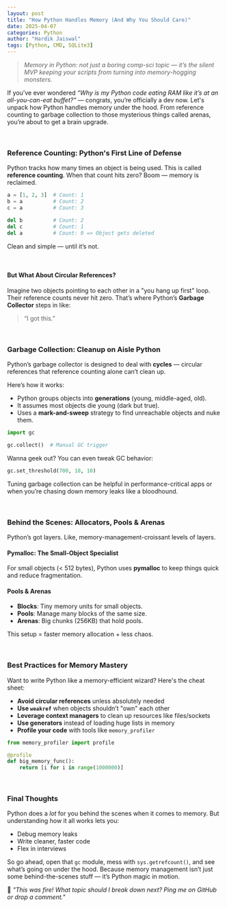 ```yaml
---
layout: post
title: "How Python Handles Memory (And Why You Should Care)"
date: 2025-04-07
categories: Python
author: "Hardik Jaiswal"
tags: [Python, CMD, SQLite3]
---
```


> _Memory in Python: not just a boring comp-sci topic — it’s the silent MVP keeping your scripts from turning into memory-hogging monsters._

If you’ve ever wondered *“Why is my Python code eating RAM like it’s at an all-you-can-eat buffet?”* — congrats, you’re officially a dev now. Let's unpack how Python handles memory under the hood. From reference counting to garbage collection to those mysterious things called arenas, you’re about to get a brain upgrade.

<br/>

### Reference Counting: Python's First Line of Defense

Python tracks how many times an object is being used. This is called **reference counting**. When that count hits zero? Boom — memory is reclaimed.

```python
a = [1, 2, 3]  # Count: 1
b = a          # Count: 2
c = a          # Count: 3

del b          # Count: 2
del c          # Count: 1
del a          # Count: 0 => Object gets deleted
```
Clean and simple — until it’s not.

<br/>

#### But What About Circular References?

Imagine two objects pointing to each other in a "you hang up first" loop. Their reference counts never hit zero. That’s where Python’s **Garbage Collector** steps in like:

> “I got this.”

<br/>

###  Garbage Collection: Cleanup on Aisle Python

Python’s garbage collector is designed to deal with **cycles** — circular references that reference counting alone can’t clean up.

Here’s how it works:

- Python groups objects into **generations** (young, middle-aged, old).
- It assumes most objects die young (dark but true).
- Uses a **mark-and-sweep** strategy to find unreachable objects and nuke them.

```python
import gc

gc.collect()  # Manual GC trigger
```

Wanna geek out? You can even tweak GC behavior:

```python
gc.set_threshold(700, 10, 10)
```

Tuning garbage collection can be helpful in performance-critical apps or when you’re chasing down memory leaks like a bloodhound.

<br/>

### Behind the Scenes: Allocators, Pools & Arenas

Python’s got layers. Like, memory-management-croissant levels of layers.

#### Pymalloc: The Small-Object Specialist

For small objects (< 512 bytes), Python uses **pymalloc** to keep things quick and reduce fragmentation.

#### Pools & Arenas

- **Blocks**: Tiny memory units for small objects.
- **Pools**: Manage many blocks of the same size.
- **Arenas**: Big chunks (256KB) that hold pools.

This setup = faster memory allocation + less chaos.

<br/>

### Best Practices for Memory Mastery

Want to write Python like a memory-efficient wizard? Here's the cheat sheet:

- **Avoid circular references** unless absolutely needed  
- **Use `weakref`** when objects shouldn’t "own" each other  
- **Leverage context managers** to clean up resources like files/sockets  
- **Use generators** instead of loading huge lists in memory  
- **Profile your code** with tools like `memory_profiler`  

```python
from memory_profiler import profile

@profile
def big_memory_func():
    return [i for i in range(1000000)]
```

<br/>

### Final Thoughts

Python does a *lot* for you behind the scenes when it comes to memory. But understanding how it all works lets you:

- Debug memory leaks
- Write cleaner, faster code
- Flex in interviews

So go ahead, open that `gc` module, mess with `sys.getrefcount()`, and see what’s going on under the hood. Because memory management isn’t just some behind-the-scenes stuff — it’s Python magic in motion.



💬 *"This was fire! What topic should I break down next? Ping me on GitHub or drop a comment."*